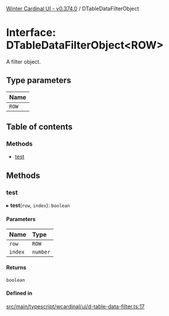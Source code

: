 [Winter Cardinal UI - v0.374.0](../index.md) / DTableDataFilterObject

# Interface: DTableDataFilterObject\<ROW\>

A filter object.

## Type parameters

| Name |
| :------ |
| `ROW` |

## Table of contents

### Methods

- [test](DTableDataFilterObject.md#test)

## Methods

### test

▸ **test**(`row`, `index`): `boolean`

#### Parameters

| Name | Type |
| :------ | :------ |
| `row` | `ROW` |
| `index` | `number` |

#### Returns

`boolean`

#### Defined in

[src/main/typescript/wcardinal/ui/d-table-data-filter.ts:17](https://github.com/winter-cardinal/winter-cardinal-ui/blob/v0.310.1/src/main/typescript/wcardinal/ui/d-table-data-filter.ts#L17)
